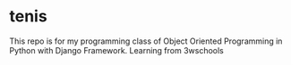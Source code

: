 # tenis
This repo is for my programming class of Object Oriented Programming in Python with Django Framework. Learning from 3wschools
